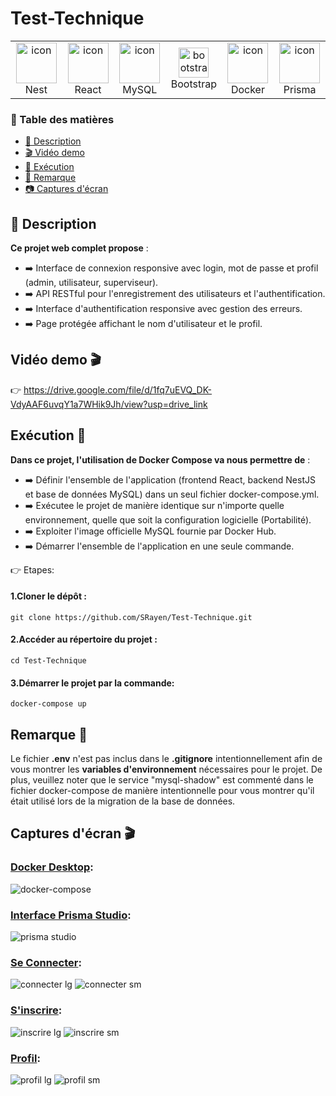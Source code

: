 # Test-Technique
<table align="center">
<tr>
    <td align="center" width="96">
        <img src="https://www.vectorlogo.zone/logos/nestjs/nestjs-icon.svg" alt="icon" width="65" height="65" />
      <br>Nest
    </td>
    <td align="center" width="96">
        <img src="https://techstack-generator.vercel.app/react-icon.svg" alt="icon" width="65" height="65" />
      <br>React
    </td>
<td align="center" width="96">
        <img src="https://techstack-generator.vercel.app/mysql-icon.svg" alt="icon" width="65" height="65" />
      <br>MySQL
    </td>
    <td align="center"  width="96">
        <img src="https://skillicons.dev/icons?i=bootstrap" width="48" height="48" alt="bootstrap" />
      <br>Bootstrap
    </td>
    <td align="center" width="96">
      <a href="#macropower-tech">
        <img src="https://techstack-generator.vercel.app/docker-icon.svg" alt="icon" width="65" height="65" />
      </a>
      <br>Docker
    </td>
     <td align="center" width="96">
      <a href="#macropower-tech">
        <img src="https://cdn.worldvectorlogo.com/logos/prisma-2.svg" alt="icon" width="65" height="65" />
      </a>
      <br>Prisma
    </td>

  </tr>
  </table>

  ### 📑 Table des matières
- [📘 Description](#description)
- [🎬 Vidéo demo](#demo)
- [🧩 Exécution](#excution)
- [🚀 Remarque](#remarque)
- [📷 Captures d'écran](#captures)
  
## 📘 Description <a name="description"></a>
 **Ce projet web complet propose** :

* ➡️ Interface de connexion responsive avec login, mot de passe et profil (admin, utilisateur, superviseur).
* ➡️ API RESTful pour l'enregistrement des utilisateurs et l'authentification.
* ➡️ Interface d'authentification responsive avec gestion des erreurs.
* ➡️ Page protégée affichant le nom d'utilisateur et le profil.

## Vidéo demo 🎬 <a name="demo"></a>
👉 https://drive.google.com/file/d/1fq7uEVQ_DK-VdyAAF6uvqY1a7WHik9Jh/view?usp=drive_link
## Exécution 🧩 <a name="excution"></a>

**Dans ce projet, l'utilisation de Docker Compose va nous permettre de** :
* ➡️ Définir l'ensemble de l'application (frontend React, backend NestJS et base de données MySQL) dans un seul fichier docker-compose.yml.
* ➡️ Exécutee le projet de manière identique sur n'importe quelle environnement, quelle que soit la configuration logicielle (Portabilité).
* ➡️ Exploiter l'image officielle MySQL fournie par Docker Hub.
* ➡️ Démarrer l'ensemble de l'application en une seule commande.
  
 👉 Etapes:
  #### 1.Cloner le dépôt :
  ```
git clone https://github.com/SRayen/Test-Technique.git
```

  #### 2.Accéder au répertoire du projet :
  ```
cd Test-Technique
```
  #### 3.Démarrer le projet par la commande:
  ```
docker-compose up
```
##  Remarque  🔴 <a name="remarque"></a>
Le fichier **.env** n'est pas inclus dans le **.gitignore** intentionnellement afin de vous montrer les **variables d'environnement** nécessaires pour le projet. De plus, veuillez noter que le service "mysql-shadow" est commenté dans le fichier docker-compose de manière intentionnelle pour vous montrer qu'il était utilisé lors de la migration de la base de données.

##  Captures d'écran 🎬 <a name="captures"></a>
### <ins>Docker Desktop</ins>:
![docker-compose](https://github.com/SRayen/Test-Technique/assets/13922445/57f3f658-cac9-4a3e-9f2f-2cd0ddb2db0b)

### <ins>Interface Prisma Studio</ins>:
  ![prisma studio](https://github.com/SRayen/Test-Technique/assets/13922445/6b2aad9c-f76b-4f4d-9119-549458f859aa)

  ### <ins>Se Connecter</ins>:
  ![connecter lg](https://github.com/SRayen/Test-Technique/assets/13922445/140389eb-8e1a-49bd-bd7d-1338091eacde)
![connecter sm](https://github.com/SRayen/Test-Technique/assets/13922445/8e831481-79ec-4705-aa4d-b69c8c78be64)

  ### <ins>S'inscrire</ins>:
  ![inscrire lg](https://github.com/SRayen/Test-Technique/assets/13922445/feec67bf-bb6b-4b98-be22-0712e5a2b8df)
![inscrire sm](https://github.com/SRayen/Test-Technique/assets/13922445/5dc065d3-df8a-40c9-a92b-9b300c4ac609)

  ### <ins>Profil</ins>:
  ![profil lg](https://github.com/SRayen/Test-Technique/assets/13922445/b3a3fc8e-af58-4a20-bcdd-8782b014db62)
![profil sm](https://github.com/SRayen/Test-Technique/assets/13922445/2e33e408-5d0c-438b-954b-0625d8fe3969)






  

